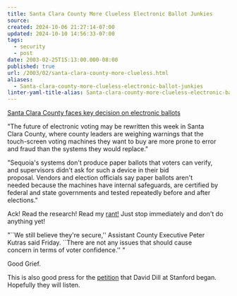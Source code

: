 ```yaml
---
title: Santa Clara County More Clueless Electronic Ballot Junkies
source: 
created: 2024-10-06 21:27:14-07:00
updated: 2024-10-10 14:56:33-07:00
tags:
  - security
  - post
date: 2003-02-25T15:13:00.000-08:00
published: true
url: /2003/02/santa-clara-county-more-clueless.html
aliases:
  - Santa-clara-county-more-clueless-electronic-ballot-junkies
linter-yaml-title-alias: Santa-clara-county-more-clueless-electronic-ballot-junkies
---
```



[Santa Clara County faces key decision on electronic ballots](https://www.siliconvalley.com/mld/siliconvalley/5250435.htm?template=contentModules/printstory.jsp)  
  
"The future of electronic voting may be rewritten this week in Santa  
Clara County, where county leaders are weighing warnings that the  
touch-screen voting machines they want to buy are more prone to error  
and fraud than the systems they would replace."  
  
"Sequoia's systems don't produce paper ballots that voters can verify,  
and supervisors didn't ask for such a device in their bid  
proposal. Vendors and election officials say paper ballots aren't  
needed because the machines have internal safeguards, are certified by  
federal and state governments and tested repeatedly before and after  
elections."  
  
Ack! Read the research! Read my [rant!](/archives/000004.html) Just stop immediately and don't do anything yet!  
  
"\`\`We still believe they're secure,'' Assistant County Executive Peter  
Kutras said Friday. \`\`There are not any issues that should cause  
concern in terms of voter confidence.'' "  
  
Good Grief.  
  
This is also good press for the [petition](https://verify.stanford.edu/evote.html) that David Dill at Stanford began. Hopefully they will listen.